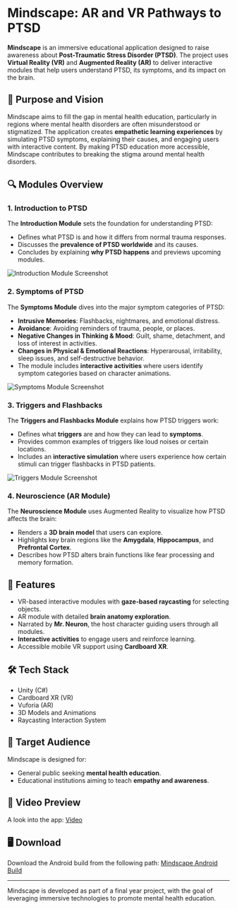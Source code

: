 # Mindscape: AR and VR Pathways to PTSD

**Mindscape** is an immersive educational application designed to raise awareness about **Post-Traumatic Stress Disorder (PTSD)**. The project uses **Virtual Reality (VR)** and **Augmented Reality (AR)** to deliver interactive modules that help users understand PTSD, its symptoms, and its impact on the brain.

## 🎯 Purpose and Vision
Mindscape aims to fill the gap in mental health education, particularly in regions where mental health disorders are often misunderstood or stigmatized. The application creates **empathetic learning experiences** by simulating PTSD symptoms, explaining their causes, and engaging users with interactive content. By making PTSD education more accessible, Mindscape contributes to breaking the stigma around mental health disorders.

## 🔍 Modules Overview
### 1. Introduction to PTSD
The **Introduction Module** sets the foundation for understanding PTSD:
- Defines what PTSD is and how it differs from normal trauma responses.
- Discusses the **prevalence of PTSD worldwide** and its causes.
- Concludes by explaining **why PTSD happens** and previews upcoming modules.

![Introduction Module Screenshot](Mindscape/images/introduction.png)

### 2. Symptoms of PTSD
The **Symptoms Module** dives into the major symptom categories of PTSD:
- **Intrusive Memories**: Flashbacks, nightmares, and emotional distress.
- **Avoidance**: Avoiding reminders of trauma, people, or places.
- **Negative Changes in Thinking & Mood**: Guilt, shame, detachment, and loss of interest in activities.
- **Changes in Physical & Emotional Reactions**: Hyperarousal, irritability, sleep issues, and self-destructive behavior.
- The module includes **interactive activities** where users identify symptom categories based on character animations.

![Symptoms Module Screenshot](Mindscape/images/symptoms.png)

### 3. Triggers and Flashbacks
The **Triggers and Flashbacks Module** explains how PTSD triggers work:
- Defines what **triggers** are and how they can lead to **symptoms**.
- Provides common examples of triggers like loud noises or certain locations.
- Includes an **interactive simulation** where users experience how certain stimuli can trigger flashbacks in PTSD patients.

![Triggers Module Screenshot](Mindscape/images/triggers.png)

### 4. Neuroscience (AR Module)
The **Neuroscience Module** uses Augmented Reality to visualize how PTSD affects the brain:
- Renders a **3D brain model** that users can explore.
- Highlights key brain regions like the **Amygdala**, **Hippocampus**, and **Prefrontal Cortex**.
- Describes how PTSD alters brain functions like fear processing and memory formation.

## 🔑 Features
- VR-based interactive modules with **gaze-based raycasting** for selecting objects.
- AR module with detailed **brain anatomy exploration**.
- Narrated by **Mr. Neuron**, the host character guiding users through all modules.
- **Interactive activities** to engage users and reinforce learning.
- Accessible mobile VR support using **Cardboard XR**.

## 🛠️ Tech Stack
- Unity (C#)
- Cardboard XR (VR)
- Vuforia (AR)
- 3D Models and Animations
- Raycasting Interaction System

## 🎯 Target Audience
Mindscape is designed for:
- General public seeking **mental health education**.
- Educational institutions aiming to teach **empathy and awareness**.

## 🎥 Video Preview
A look into the app: [Video](Mindscape/videos/mindscape_demo.mp4)

## 🖥️ Download
Download the Android build from the following path:
[Mindscape Android Build](Mindscape/Android%20Build/Mindscape.apk)

---
Mindscape is developed as part of a final year project, with the goal of leveraging immersive technologies to promote mental health education.
